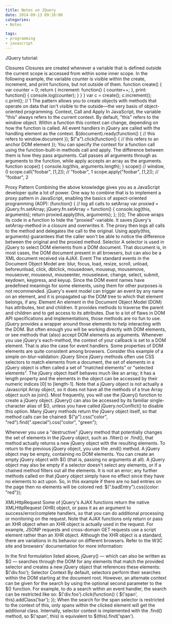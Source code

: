 ```yaml
---
title: Notes on JQuery
date: 2014-09-13 09:16:00
categories:
- Notes

tags:
- programming
- javascript
---
```


JQuery tutorial:

Closures 
Closures are created whenever a variable that is defined outside the current scope is accessed from within some inner scope. In the following example, the variable counter is visible within the create, increment, and print functions, but not outside of them. 
function create() {
  var counter = 0;
  return {
    increment: function() {
      counter++;
    },
    print: function() {
      console.log(counter);
    }
  }
}
var c = create();
c.increment();
c.print(); // 1
The pattern allows you to create objects with methods that operate on data that isn't visible to the outside—the very basis of object-oriented programming. 
Context, Call and Apply 
In JavaScript, the variable "this" always refers to the current context. By default, "this" refers to the window object. Within a function this context can change, depending on how the function is called. 
All event handlers in jQuery are called with the handling element as the context. 
$(document).ready(function() {
  // this refers to window.document
});
$("a").click(function() {
  // this refers to an anchor DOM element
});
You can specify the context for a function call using the function-built-in methods call and apply. The difference between them is how they pass arguments. Call passes all arguments through as arguments to the function, while apply accepts an array as the arguments. 
function scope() {
  console.log(this, arguments.length);
}
scope() // window, 0
scope.call("foobar", [1,2]); // "foobar", 1
scope.apply("foobar", [1,2]); // "foobar", 2


Proxy Pattern 
Combining the above knowledge gives you as a JavaScript developer quite a lot of power. One way to combine that is to implement a proxy pattern in JavaScript, enabling the basics of aspect-oriented programming (AOP): 
(function() {
  // log all calls to setArray
  var proxied = jQuery.fn.setArray;
  jQuery.fn.setArray = function() {
    console.log(this, arguments);
    return proxied.apply(this, arguments);
  };
})();
The above wraps its code in a function to hide the "proxied"-variable. It saves jQuery's setArray-method in a closure and overwrites it. The proxy then logs all calls to the method and delegates the call to the original. Using apply(this, arguments) guarantees that the caller won't be able to notice the difference between the original and the proxied method. 
Selector 
A selector is used in jQuery to select DOM elements from a DOM document. That document is, in most cases, the DOM document present in all browsers, but can also be a XML document received via AJAX. 
Event
The standard events in the Document Object Model are: blur, focus, load, resize, scroll, unload, beforeunload, click, dblclick, mousedown, mouseup, mousemove, mouseover, mouseout, mouseenter, mouseleave, change, select, submit, keydown, keypress, and keyup. Since the DOM event names have predefined meanings for some elements, using them for other purposes is not recommended. jQuery's event model can trigger an event by any name on an element, and it is propagated up the DOM tree to which that element belongs, if any.
Element 
An element in the Document Object Model (DOM) has attributes, text and children. It provides methods to traverse the parent and children and to get access to its attributes. Due to a lot of flaws in DOM API specifications and implementations, those methods are no fun to use. jQuery provides a wrapper around those elements to help interacting with the DOM. But often enough you will be working directly with DOM elements, or see methods that (also) accept DOM elements as arguments. 
Whenever you use jQuery's each-method, the context of your callback is set to a DOM element. That is also the case for event handlers. 
Some properties of DOM elements are quite consistent among browsers. Consider this example of a simple on-blur-validation: 
jQuery
Since jQuery methods often use CSS selectors to match elements from a document, the set of elements in a jQuery object is often called a set of "matched elements" or "selected elements". The jQuery object itself behaves much like an array; it has a length property and the elements in the object can be accessed by their numeric indices [0] to [length-1]. Note that a jQuery object is not actually a Javascript Array object, so it does not have all the methods of a true Array object such as join().
Most frequently, you will use the jQuery() function to create a jQuery object. jQuery() can also be accessed by its familiar single-character alias of $(), unless you have called jQuery.noConflict() to disable this option. Many jQuery methods return the jQuery object itself, so that method calls can be chained: 
$("p").css("color", "red").find(".special").css("color", "green");

Whenever you use a "destructive" jQuery method that potentially changes the set of elements in the jQuery object, such as .filter() or .find(), that method actually returns a new jQuery object with the resulting elements. To return to the previous jQuery object, you use the .end() method.
A jQuery object may be empty, containing no DOM elements. You can create an empty jQuery object with $() (that is, passing no arguments at all). A jQuery object may also be empty if a selector doesn't select any elements, or if a chained method filters out all the elements. It is not an error; any further methods called on that jQuery object simply have no effect since they have no elements to act upon. So, in this example if there are no bad entries on the page then no elements will be colored red:
$(".badEntry").css({color: "red"});

XMLHttpRequest 
Some of jQuery's AJAX functions return the native XMLHttpRequest (XHR) object, or pass it as an argument to success/error/complete handlers, so that you can do additional processing or monitoring on the request. Note that AJAX functions only return or pass an XHR object when an XHR object is actually used in the request. For example, JSONP requests and cross-domain GET requests use a script element rather than an XHR object. 
Although the XHR object is a standard, there are variations in its behavior on different browsers. Refer to the W3C site and browsers' documentation for more information: 


In the first formulation listed above, jQuery() — which can also be written as $() — searches through the DOM for any elements that match the provided selector and creates a new jQuery object that references these elements:
$('div.foo');
Selector Context
By default, selectors perform their searches within the DOM starting at the document root. However, an alternate context can be given for the search by using the optional second parameter to the $() function. For example, to do a search within an event handler, the search can be restricted like so:
$('div.foo').click(function() {
  $('span', this).addClass('bar');
});
When the search for the span selector is restricted to the context of this, only spans within the clicked element will get the additional class.
Internally, selector context is implemented with the .find() method, so $('span', this) is equivalent to $(this).find('span').




